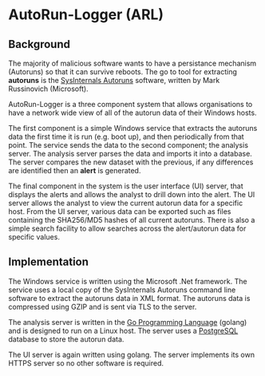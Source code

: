 # AutoRun-Logger (ARL)

## Background

The majority of malicious software wants to have a persistance mechanism (Autoruns) so that it can survive reboots. The go to tool for extracting **autoruns** is the [SysInternals Autoruns](https://technet.microsoft.com/en-gb/sysinternals/bb963902.aspx) software, written by Mark Russinovich (Microsoft).

AutoRun-Logger is a three component system that allows organisations to have a network wide view of all of the autorun data of their Windows hosts.

The first component is a simple Windows service that extracts the autoruns data the first time it is run (e.g. boot up), and then periodically from that point. The service sends the
data to the second component; the analysis server. The analysis server parses the data and imports it into a database. The server compares the new dataset with the previous, if any differences are identified then an **alert** is generated.

The final component in the system is the user interface (UI) server, that displays the alerts and allows the analyst to drill down into the alert. The UI server allows the analyst to view the current autorun data for a specific host. From the UI server, various data can be exported such as files containing the SHA256/MD5 hashes of all current autoruns. There is also a simple search facility to allow searches across the alert/autorun data for specific values.

## Implementation

The Windows service is written using the Microsoft .Net framework. The service uses a local copy of the SysInternals Autoruns command line software to extract the autoruns data in XML format. The autoruns data is compressed using GZIP and is sent via TLS to the server.

The analysis server is written in the [Go Programming Language](https://golang.org/) (golang) and is designed to run on a Linux host. The server uses a [PostgreSQL](https://www.postgresql.org/) database to store the autorun data.

The UI server is again written using golang. The server implements its own HTTPS server so no other software is required.
